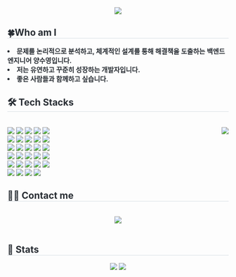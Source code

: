 <div align= "center">
    <img src="https://capsule-render.vercel.app/api?type=waving&color=gradient&height=240&text=Sooyoung's%20GitHub&animation=fadeIn&fontColor=2a2828&fontSize=50" />
    </div>
    <div style="text-align: left;"> 
    <h2 style="border-bottom: 1px solid #d8dee4; color: #282d33;"> 🍀Who am I </h2>  
    <div style="font-weight: 700; font-size: 15px; text-align: left; color: #282d33;"> <li> 문제를 논리적으로 분석하고, 체계적인 설계를 통해 해결책을 도출하는 백엔드 엔지니어 양수영입니다.</li><li> 저는 유연하고 꾸준히 성장하는 개발자입니다.</li><li> 좋은 사람들과 함께하고 싶습니다.</li> </div> 
    </div>
   <div style="text-align: left;">
  <h2 style="border-bottom: 1px solid #d8dee4; color: #282d33;"> 🛠️ Tech Stacks </h2> <br>
  <div style="display: flex; justify-content: space-between; align-items: flex-start; flex-wrap: wrap;">
    <div style="flex: 1; min-width: 300px;">
      <img src="https://img.shields.io/badge/Android-3DDC84?style=flat-square&logo=Android&logoColor=white">
      <img src="https://img.shields.io/badge/Apache Tomcat-F8DC75?style=flat-square&logo=Apache Tomcat&logoColor=white">
      <img src="https://img.shields.io/badge/Amazon AWS-232F3E?style=flat-square&logo=Amazon AWS&logoColor=white">
      <img src="https://img.shields.io/badge/Bootstrap-7952B3?style=flat-square&logo=Bootstrap&logoColor=white">
      <img src="https://img.shields.io/badge/CSS3-1572B6?style=flat-square&logo=CSS3&logoColor=white">
      <br/><img src="https://img.shields.io/badge/Docker-2496ED?style=flat-square&logo=Docker&logoColor=white">
      <img src="https://img.shields.io/badge/Figma-F24E1E?style=flat-square&logo=Figma&logoColor=white">
      <img src="https://img.shields.io/badge/Github-181717?style=flat-square&logo=Github&logoColor=white">
      <img src="https://img.shields.io/badge/Git-F05032?style=flat-square&logo=Git&logoColor=white">
      <img src="https://img.shields.io/badge/HTML5-E34F26?style=flat-square&logo=HTML5&logoColor=white">
      <br/><img src="https://img.shields.io/badge/Java-007396?style=flat-square&logo=Java&logoColor=white">
      <img src="https://img.shields.io/badge/Javascript-F7DF1E?style=flat-square&logo=Javascript&logoColor=white">
      <img src="https://img.shields.io/badge/jQuery-0769AD?style=flat-square&logo=jQuery&logoColor=white">
      <img src="https://img.shields.io/badge/Linux-FCC624?style=flat-square&logo=Linux&logoColor=white">
      <img src="https://img.shields.io/badge/MySQL-4479A1?style=flat-square&logo=MySQL&logoColor=white">
      <br/><img src="https://img.shields.io/badge/Notion-000000?style=flat-square&logo=Notion&logoColor=white">
      <img src="https://img.shields.io/badge/Node.js-339933?style=flat-square&logo=Node.js&logoColor=white">
      <img src="https://img.shields.io/badge/Oracle-F80000?style=flat-square&logo=Oracle&logoColor=white">
      <img src="https://img.shields.io/badge/React-61DAFB?style=flat-square&logo=React&logoColor=white">
      <img src="https://img.shields.io/badge/Sass-CC6699?style=flat-square&logo=Sass&logoColor=white">
      <br/><img src="https://img.shields.io/badge/Slack-4A154B?style=flat-square&logo=Slack&logoColor=white">
      <img src="https://img.shields.io/badge/Spring-6DB33F?style=flat-square&logo=Spring&logoColor=white">
      <img src="https://img.shields.io/badge/Spring Boot-6DB33F?style=flat-square&logo=Spring Boot&logoColor=white">
      <img src="https://img.shields.io/badge/Trello-0052CC?style=flat-square&logo=Trello&logoColor=white">
      <img src="https://img.shields.io/badge/Vercel-000000?style=flat-square&logo=Vercel&logoColor=white">
      <br/><img src="https://img.shields.io/badge/Elasticsearch-005571?style=flat-square&logo=Elasticsearch&logoColor=white">
      <img src="https://img.shields.io/badge/Babel-F9DC3E?style=flat-square&logo=Babel&logoColor=white">
      <img src="https://img.shields.io/badge/Firebase-FFCA28?style=flat-square&logo=Firebase&logoColor=white">
      <img src="https://img.shields.io/badge/Amazon S3-569A31?style=flat-square&logo=Amazon S3&logoColor=white">
    </div>
    <div style="flex: 0 0 auto; margin-left: 20px;">
      <img src="http://mazassumnida.wtf/api/v2/generate_badge?boj=soo0864">
    </div>
  </div>
</div>
    </div>
    <div style="text-align: left;">
    <h2 style="border-bottom: 1px solid #d8dee4; color: #282d33;"> 🧑‍💻 Contact me </h2> <br> 
    <div align= "center"> <a href=https://swimming0122.tistory.com/> <img src="https://img.shields.io/badge/Tistory-000000?style=flat-square&logo=Tistory&logoColor=white&link=https://swimming0122.tistory.com/"> </a>
          </div>  <br> 
    <div align= "center">  </div> 
    </div>
    <div style="text-align: left;"> 
    <h2 style="border-bottom: 1px solid #d8dee4; color: #282d33;"> 🏅 Stats </h2> <div align= "center"> <img src="https://github-readme-stats.vercel.app/api?username=Yang-Sooyoung&bg_color=180,000000,&title_color=000000&text_color=000000"
         /> <img src="https://github-readme-stats.vercel.app/api/top-langs/?username=Yang-Sooyoung&layout=compact&bg_color=180,000000,&title_color=000000&text_color=000000"
           /> </div> 
    </div>
    
